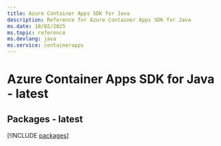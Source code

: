 ```yaml
---
title: Azure Container Apps SDK for Java
description: Reference for Azure Container Apps SDK for Java
ms.date: 10/02/2025
ms.topic: reference
ms.devlang: java
ms.service: containerapps
---
```

# Azure Container Apps SDK for Java - latest
## Packages - latest
[!INCLUDE [packages](container-apps-index.md)]
